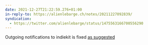 ```yaml
---
date: 2021-12-27T21:22:59.276+01:00
in-reply-to: https://alienlebarge.ch/notes/20211227092839/
syndication:
  - https://twitter.com/alienlebarge/status/1475563166700556290
---
```

Outgoing notifications to indiekit is fixed [as suggested](https://github.com/getindiekit/indiekit/issues/391#issuecomment-1001720648)
